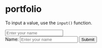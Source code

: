 # portfolio
To input a value, use the `input()` function.
<!-- html -->
<input type="text" placeholder="Enter your name">
<!-- endhtml -->
<form>
  <label for="name">Name:</label>
  <input type="text" id="name" name="name" placeholder="Enter your name">
  <button type="submit">Submit</button>
</form>
